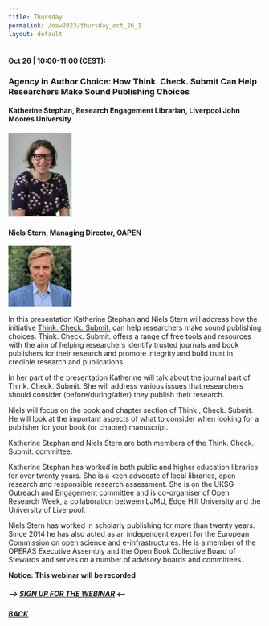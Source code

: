 ```yaml
---
title: Thursday
permalink: /oaw2023/thursday_oct_26_1
layout: default
---
```


#### Oct 26 | 10:00-11:00 (CEST):

### Agency in Author Choice: How Think. Check. Submit Can Help Researchers Make Sound Publishing Choices

#### Katherine Stephan, Research Engagement Librarian, Liverpool John Moores University

<img src="/images/ks.png" alt="Pierre Mounier" style="height: 25%; width:25%;"/>

#### Niels Stern, Managing Director, OAPEN

<img src="/images/ns.jpg" alt="Pierre Mounier" style="height: 25%; width:25%;"/>

<p>In this presentation Katherine Stephan and Niels Stern will address how the initiative <a href="https://thinkchecksubmit.org/">Think. Check. Submit.</a> can help researchers make sound publishing choices. Think. Check. Submit. offers a range of free tools and resources with the aim of helping researchers identify trusted journals and book publishers for their research and promote integrity and build trust in credible research and publications.</p>

<p>In her part of the presentation Katherine will talk about the journal part of Think. Check. Submit. She will address various issues that researchers should consider (before/during/after) they publish their research.</p>

<p>Niels will focus on the book and chapter section of Think., Check. Submit. He will look at the important aspects of what to consider when looking for a publisher for your book (or chapter) manuscript.</p>

<p>Katherine Stephan and Niels Stern are both members of the Think. Check. Submit. committee.</p>

<p>Katherine Stephan has worked in both public and higher education libraries for over twenty years. She is a keen advocate of local libraries, open research and responsible research assessment. She is on the UKSG Outreach and Engagement committee and is co-organiser of Open Research Week, a collaboration between LJMU, Edge Hill University and the University of Liverpool.</p>

<p>Niels Stern has worked in scholarly publishing for more than twenty years. Since 2014 he has also acted as an independent expert for the European Commission on open science and e-infrastructures. He is a member of the OPERAS Executive Assembly and the Open Book Collective Board of Stewards and serves on a number of advisory boards and committees.</p>

**Notice: This webinar will be recorded**

##### --> [SIGN UP FOR THE WEBINAR](https://docs.google.com/forms/d/e/1FAIpQLSc4DYwk2qr7E-DSkSLzSEKbD63Z059C-M5owu7-lohF_UaLIQ/viewform?usp=sf_link) <--

##### [BACK](https://openaccess.dk/oaw2023#programme-of-the-danish-open-access-week-2023)
